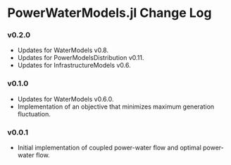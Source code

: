 PowerWaterModels.jl Change Log
=======================
### v0.2.0
- Updates for WaterModels v0.8.
- Updates for PowerModelsDistribution v0.11.
- Updates for InfrastructureModels v0.6.

### v0.1.0
- Updates for WaterModels v0.6.0.
- Implementation of an objective that minimizes maximum generation fluctuation.

### v0.0.1
- Initial implementation of coupled power-water flow and optimal power-water flow.
